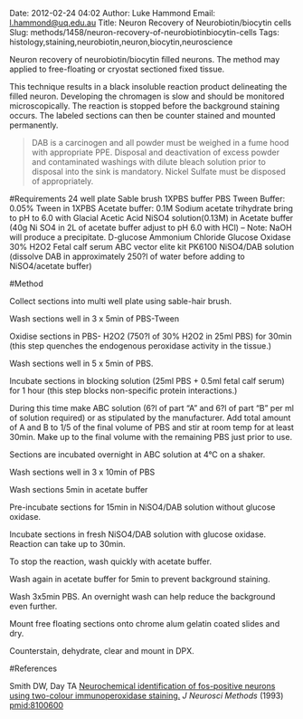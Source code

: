 Date: 2012-02-24 04:02
Author: Luke Hammond
Email: l.hammond@uq.edu.au
Title: Neuron Recovery of Neurobiotin/biocytin cells
Slug: methods/1458/neuron-recovery-of-neurobiotinbiocytin-cells
Tags: histology,staining,neurobiotin,neuron,biocytin,neuroscience

Neuron recovery of neurobiotin/biocytin filled neurons. The method may applied to free-floating or cryostat sectioned fixed tissue.

This technique results in a black insoluble reaction product delineating the filled neuron.  Developing the chromagen is slow and should be monitored microscopically. The reaction is stopped before the background staining occurs. The labeled sections can then be counter stained and mounted permanently.




>DAB is a carcinogen and all powder must be weighed in a fume hood with appropriate PPE. Disposal and deactivation of excess powder and contaminated washings with dilute bleach solution prior to disposal into the sink is mandatory.
>Nickel Sulfate must be disposed of appropriately.


#Requirements
24 well plate
Sable brush
1XPBS buffer
PBS Tween Buffer: 0.05% Tween in 1XPBS
Acetate buffer: 0.1M Sodium acetate trihydrate bring to pH to 6.0 with Glacial Acetic Acid
NiSO4 solution(0.13M) in Acetate buffer (40g Ni SO4 in 2L of acetate buffer adjust to pH 6.0 with HCl) – Note: NaOH will produce a precipitate.
D-glucose
Ammonium Chloride
Glucose Oxidase
30% H2O2
Fetal calf serum
ABC vector elite kit PK6100
NiSO4/DAB solution (dissolve DAB in approximately 250?l of water before adding to NiSO4/acetate buffer)

#Method

Collect sections into multi well plate using sable-hair brush.



Wash sections well in 3 x 5min of PBS-Tween



Oxidise sections in PBS- H2O2 (750?l of 30% H2O2 in 25ml PBS) for 30min (this step quenches the endogenous peroxidase activity in the tissue.)



Wash sections well in 5 x 5min of PBS.



Incubate sections in blocking solution (25ml PBS + 0.5ml fetal calf serum) for 1 hour (this step blocks non-specific protein interactions.)



During this time make ABC solution (6?l of part “A” and 6?l of part “B” per ml of solution required) or as stipulated by the manufacturer.  Add total amount of A and B to 1/5 of the final volume of PBS and stir at room temp for at least 30min.  Make up to the final volume with the remaining PBS just prior to use.



Sections are incubated overnight in ABC solution at 4°C on a shaker.



Wash sections well in 3 x 10min of PBS



Wash sections 5min in acetate buffer



Pre-incubate sections for 15min in NiSO4/DAB solution without glucose oxidase.



Incubate sections in fresh NiSO4/DAB solution with glucose oxidase.  Reaction can take up to 30min.



To stop the reaction, wash quickly with acetate buffer.



Wash again in acetate buffer for 5min to prevent background staining.



Wash 3x5min PBS. An overnight wash can help reduce the background even further.



Mount free floating sections onto chrome alum gelatin coated slides and dry.



Counterstain, dehydrate, clear and mount in DPX.





#References


Smith DW, Day TA [Neurochemical identification of fos-positive neurons using two-colour immunoperoxidase staining.](http://www.ncbi.nlm.nih.gov/pubmed/8100600) _J Neurosci Methods_ (1993)
[pmid:8100600](http://www.ncbi.nlm.nih.gov/pubmed/8100600)



